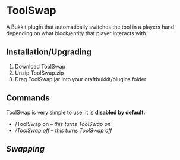 <h1>ToolSwap</h1>
<p>A Bukkit plugin that automatically switches the tool in a players hand depending on what block/entity that player interacts with.</p>
<h2>Installation/Upgrading</h2>
<ol>
  <li>Download ToolSwap</li>
  <li>Unzip ToolSwap.zip</li>
  <li>Drag ToolSwap.jar into your craftbukkit/plugins folder</li>
</ol>
<h2>Commands</h2>
<p>ToolSwap is very simple to use, it is <b>disabled by default.</b></p>
<ul>
  <li>/ToolSwap on <em>&ndash; this turns ToolSwap on<em></li>
  <li>/ToolSwap off <em>&ndash; this turns ToolSwap off<em></li>
</ul>
<h2>Swapping</h2>
<p></p>